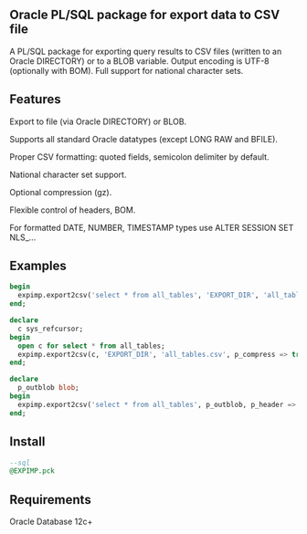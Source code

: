 ## Oracle PL/SQL package for export data to CSV file

A PL/SQL package for exporting query results to CSV files (written to an Oracle DIRECTORY) or to a BLOB variable.
Output encoding is UTF-8 (optionally with BOM). Full support for national character sets.



## Features

Export to file (via Oracle DIRECTORY) or BLOB.

Supports all standard Oracle datatypes (except LONG RAW and BFILE).

Proper CSV formatting: quoted fields, semicolon delimiter by default.

National character set support.

Optional compression (gz).

Flexible control of headers, BOM.

For formatted DATE, NUMBER, TIMESTAMP types use ALTER SESSION SET NLS_...



## Examples

```SQL
begin 
  expimp.export2csv('select * from all_tables', 'EXPORT_DIR', 'all_tables.csv'); 
end;

declare
  c sys_refcursor; 
begin
  open c for select * from all_tables; 
  expimp.export2csv(c, 'EXPORT_DIR', 'all_tables.csv', p_compress => true);
end;

declare
  p_outblob blob;
begin 
  expimp.export2csv('select * from all_tables', p_outblob, p_header => false, p_bom => false, p_compress => false); 
end;
```



## Install

```SQL
--sql
@EXPIMP.pck
```



## Requirements

Oracle Database 12c+

